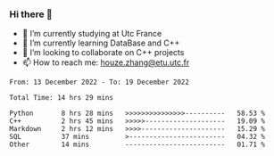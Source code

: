 ### Hi there 👋
- 🔭 I’m currently studying at Utc France
- 🌱 I’m currently learning DataBase and C++
- 👯 I’m looking to collaborate on C++ projects
- 📫 How to reach me: houze.zhang@etu.utc.fr

<!--START_SECTION:waka-->

```text
From: 13 December 2022 - To: 19 December 2022

Total Time: 14 hrs 29 mins

Python       8 hrs 28 mins   >>>>>>>>>>>>>>>----------   58.53 %
C++          2 hrs 45 mins   >>>>>--------------------   19.09 %
Markdown     2 hrs 12 mins   >>>>---------------------   15.29 %
SQL          37 mins         >------------------------   04.32 %
Other        14 mins         -------------------------   01.71 %
```

<!--END_SECTION:waka-->
